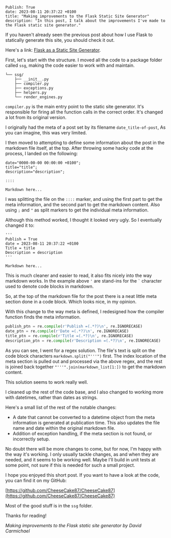 ```
Publish: True
date: 2023-08-11 20:37:22 +0100
title: "Making improvements to the Flask Static Site Generator"
description: "In this post, I talk about the improvements I've made to the Flask static site generator."
```

If you haven't already seen the previous post about how I use Flask to statically generate this site, you
should check it out.

Here's a link: [Flask as a Static Site Generator](/2023-08-06_flask-as-a-static-site-generator.html).

First, let's start with the structure. I moved all the code to a package folder called `ssg`, making the code easier to
work with and maintain.

```text
└── ssg/
    ├── __init__.py
    ├── compiler.py
    ├── exceptions.py
    ├── helpers.py
    └── render_engines.py
```

`compiler.py` is the main entry point to the static site generator. It's responsible for firing all the function calls
in the correct order. It's changed a lot from its original version.

I originally had the meta of a post set by its filename `date_title-of-post`, As you can imagine,
this was very limited.

I then moved to attempting to define some information about the post in the markdown file itself, at the
top. After throwing some hacky code at the process, I landed on the following:

```text
date="0000-00-00 00:00:00 +0100";
title="title";
description="description";

::::

Markdown here...
```

I was splitting the file on the `::::` marker, and using the first part to get the meta information, and the second
part to get the markdown content. Also using `;` and `"` as split markers to get the individual meta information.

Although this method worked, I thought it looked very ugly. So I eventually changed it to:

```text
'''
Publish = True
date = 2023-08-11 20:37:22 +0100
Title = title
Description = description
'''

Markdown here...
```

This is much cleaner and easier to read, it also fits nicely into the way markdown works.
In the example above `'` are stand-ins for the ``` ` ``` character used to denote code blocks in markdown.

So, at the top of the markdown file for the post there is a neat little meta section
done in a code block. Which looks nice, in my opinion.

With this change to the way meta is defined, I redesigned how the compiler function finds the meta information.

```python
publish_ptn = re.compile(r'Publish =(.*?)\n', re.IGNORECASE)
date_ptn = re.compile(r'Date =(.*?)\n', re.IGNORECASE)
title_ptn = re.compile(r'Title =(.*?)\n', re.IGNORECASE)
description_ptn = re.compile(r'Description =(.*?)\n', re.IGNORECASE)
```

As you can see, I went for a regex solution. The file's text is split on the code block characters
`markdown.split("'''")` first. The index location of the meta section is pulled out and processed via the above regex,
and the rest is joined back together `"'''".join(markdown_list[1:])` to get the markdown content.

This solution seems to work really well.

I cleaned up the rest of the code base, and I also changed to working more with datetimes, rather than dates as strings.

Here's a small list of the rest of the notable changes:

- A date that cannot be converted to a datetime object from the meta information is generated at publication time. This
  also updates the file name and date within the original markdown file.
- Addition of exception handling, if the meta section is not found, or incorrectly setup.

No doubt there will be more changes to come, but for now, I'm happy with the way it's working. I only usually
tackle changes, as and when they are needed, and it seems to be working well. Maybe I'll build in unit tests at some
point, not sure if this is needed for such a small project.

I hope you enjoyed this short post. If you want to have a look at the code, you can find it on my GitHub:

[https://github.com/CheeseCake87/CheeseCake87](https://github.com/CheeseCake87/CheeseCake87)

Most of the good stuff is in the `ssg` folder.

Thanks for reading!

_Making improvements to the Flask static site generator by David Carmichael_